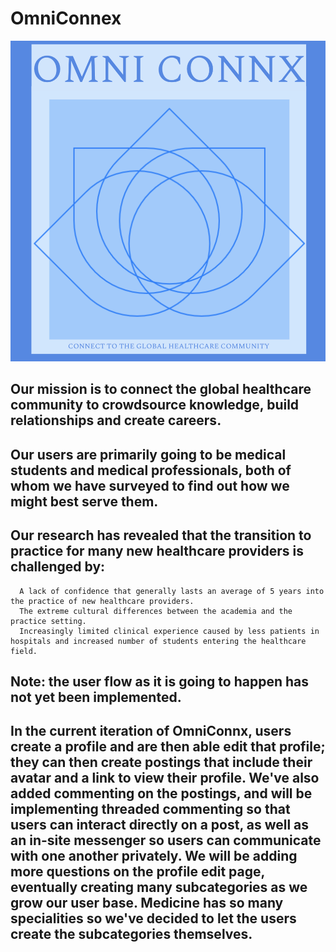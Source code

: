 # OmniConnex #

![alt text](https://github.com/fatpat314/OmniConnx/blob/master/staticfiles/img/omni.png)

## Our mission is to connect the global healthcare community to crowdsource knowledge, build relationships and create careers.

## Our users are primarily going to be medical students and medical professionals, both of whom we have surveyed to find out how we might best serve them.

## Our research has revealed that the transition to practice for many new healthcare providers is challenged by:
      A lack of confidence that generally lasts an average of 5 years into the practice of new healthcare providers.
      The extreme cultural differences between the academia and the practice setting.
      Increasingly limited clinical experience caused by less patients in hospitals and increased number of students entering the healthcare field.

## Note: the user flow as it is going to happen has not yet been implemented. 
## In the current iteration of OmniConnx, users create a profile and are then able edit that profile; they can then create postings that include their avatar and a link to view their profile. We've also added commenting on the postings, and will be implementing threaded commenting so that users can interact directly on a post, as well as an in-site messenger so users can communicate with one another privately. We will be adding more questions on the profile edit page, eventually creating many subcategories as we grow our user base. Medicine has so many specialities so we've decided to let the users create the subcategories themselves. 


